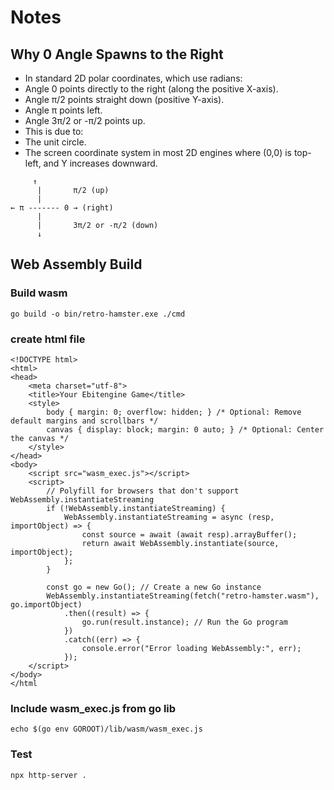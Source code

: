 # Notes

## Why 0 Angle Spawns to the Right

- In standard 2D polar coordinates, which use radians:
- Angle 0 points directly to the right (along the positive X-axis).
- Angle π/2 points straight down (positive Y-axis).
- Angle π points left.
- Angle 3π/2 or -π/2 points up.
- This is due to:
- The unit circle.
- The screen coordinate system in most 2D engines where (0,0) is top-left, and Y increases downward.

```
     ↑
      |       π/2 (up)
      |
← π ------- 0 → (right)
      |
      |       3π/2 or -π/2 (down)
      ↓
```

## Web Assembly Build

### Build wasm 

```
go build -o bin/retro-hamster.exe ./cmd
```

### create html file

```
<!DOCTYPE html>
<html>
<head>
    <meta charset="utf-8">
    <title>Your Ebitengine Game</title>
    <style>
        body { margin: 0; overflow: hidden; } /* Optional: Remove default margins and scrollbars */
        canvas { display: block; margin: 0 auto; } /* Optional: Center the canvas */
    </style>
</head>
<body>
    <script src="wasm_exec.js"></script>
    <script>
        // Polyfill for browsers that don't support WebAssembly.instantiateStreaming
        if (!WebAssembly.instantiateStreaming) {
            WebAssembly.instantiateStreaming = async (resp, importObject) => {
                const source = await (await resp).arrayBuffer();
                return await WebAssembly.instantiate(source, importObject);
            };
        }

        const go = new Go(); // Create a new Go instance
        WebAssembly.instantiateStreaming(fetch("retro-hamster.wasm"), go.importObject)
            .then((result) => {
                go.run(result.instance); // Run the Go program
            })
            .catch((err) => {
                console.error("Error loading WebAssembly:", err);
            });
    </script>
</body>
</html
```

### Include wasm_exec.js from go lib

```
echo $(go env GOROOT)/lib/wasm/wasm_exec.js
```


### Test
```
npx http-server .
```
